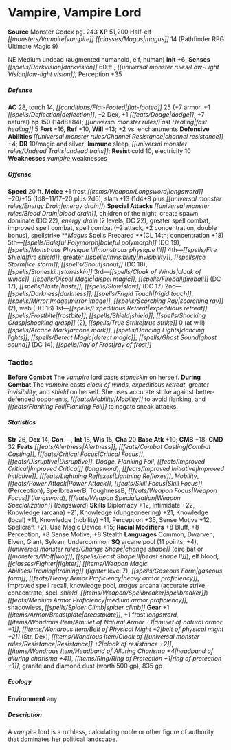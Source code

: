﻿---
cssclass: [monsters]
title1: Vampire, Vampire Lord
title2: Vampire Lord
CR: 15
sources:
- name: Monster Codex
  page: 243
  link: http://paizo.com/products/btpy9926?Pathfinder-Roleplaying-Game-Monster-Codex
XP: 51200
race: Half-elf
classes:
- vampire magus 14 (Pathfinder RPG Ultimate Magic 9)
alignment: NE
size: Medium
type: undead
subtypes:
- augmented humanoid
- elf
- human
initiative:
  bonus: 6
senses:
  darkvision: 60
  low-light vision: true
AC:
  AC: 28
  touch: 14
  flat_footed: 25
  components:
    armor: 7
    deflection: 1
    dex: 2
    dodge: 1
    natural: 7
HP:
  HP: 150
  long: 14d8+84
  fast_healing: 5
saves:
  fort: 16
  ref: 10
  will: 13
  other: +2 vs. enchantments
defensive_abilities:
- channel resistance +4
DR:
- amount: 10
  weakness: magic and silver
immunities:
- sleep
- undead traits
resistances:
  cold: 10
  electricity: 10
weaknesses:
- vampire weaknesses
speeds:
  base: 20
attacks:
  melee:
  - - text: +1 frost longsword +20/+15 (1d8+11/17-20 plus 2d6)
      entries:
      - - damage: 1d8+11
          crit_range: 17-20
        - damage: 2d6
      attack: +1 frost longsword
      bonus:
      - 20
      - 15
    - text: slam +13 (1d4+8 plus energy drain)
      entries:
      - - damage: 1d4+8
        - effect: energy drain
      attack: slam
      bonus:
      - 13
  special:
  - blood drain
  - children of the night
  - create spawn
  - dominate (DC 22)
  - energy drain (2 levels, DC 22)
  - greater spell combat
  - improved spell combat
  - spell combat (-2 attack, +2 concentration, double bonus)
  - spellstrike
spells:
  entries:
  - name: baleful polymorph
    source: Magus
    level: 5
    DC: 19
  - superscripts:
    - UM
    name: monstrous physique III
    source: Magus
    level: 5
  - name: fire shield
    source: Magus
    level: 4
  - name: greater invisibility
    source: Magus
    level: 4
  - name: ice storm
    source: Magus
    level: 4
  - name: shout
    source: Magus
    level: 4
    DC: 18
  - name: stoneskin
    source: Magus
    level: 4
  - superscripts:
    - APG
    name: cloak of winds
    source: Magus
    level: 3
  - name: dispel magic
    source: Magus
    level: 3
  - name: fireball
    source: Magus
    level: 3
    DC: 17
  - name: haste
    source: Magus
    level: 3
  - name: slow
    source: Magus
    level: 3
    DC: 17
  - name: darkness
    source: Magus
    level: 2
  - superscripts:
    - UM
    name: frigid touch
    source: Magus
    level: 2
  - name: mirror image
    source: Magus
    level: 2
  - name: scorching ray
    source: Magus
    level: 2
    count: 2
  - name: web
    source: Magus
    level: 2
    DC: 16
  - name: expeditious retreat
    source: Magus
    level: 1
  - superscripts:
    - UM
    name: frostbite
    source: Magus
    level: 1
  - name: shield
    source: Magus
    level: 1
  - name: shocking grasp
    source: Magus
    level: 1
    count: 2
  - name: true strike
    source: Magus
    level: 1
  - name: arcane mark
    source: Magus
    level: 0
  - name: dancing lights
    source: Magus
    level: 0
  - name: detect magic
    source: Magus
    level: 0
  - name: ghost sound
    source: Magus
    level: 0
    DC: 14
  - name: ray of frost
    source: Magus
    level: 0
  sources:
  - name: Magus
    type: prepared
    CL: 14
    concentration: 18
    slots:
      0: at-will
tactics:
  Before Combat: The vampire lord casts stoneskin on herself.
  During Combat: The vampire casts cloak of winds, expeditious retreat, greater invisibility,
    and shield on herself. She uses accurate strike against better-defended opponents,
    Mobility to avoid flanking, and Flanking Foil to negate sneak attacks.
ability_scores:
  STR: 26
  DEX: 14
  CON:
  INT: 18
  WIS: 15
  CHA: 20
BAB: 10
CMB: 18
CMD: 32
feats:
- is_bonus: true
  name: Alertness
- name: Combat Casting
- name: Critical Focus
- name: Disruptive
- is_bonus: true
  name: Dodge
- superscripts:
  - UC
  name: Flanking Foil
- name: Improved Critical (longsword)
- is_bonus: true
  name: Improved Initiative
- is_bonus: true
  name: Lightning Reflexes
- name: Mobility
- name: Power Attack
- name: Skill Focus (Perception)
- name: SpellbreakerB
- name: ToughnessB
- name: Weapon Focus (longsword)
- name: Weapon Specialization (longsword)
skills:
  Diplomacy: 12
  Intimidate: 22
  Knowledge (arcana): 21
  Knowledge (dungeoneering): 21
  Knowledge (local): 11
  Knowledge (nobility): 11
  Perception: 35
  Sense Motive: 12
  Spellcraft: 21
  Use Magic Device: 15
  _racial_mods:
    Bluff:
      _: 8
    Perception:
      _: 8
    Sense Motive:
      _: 8
    Stealth:
      _: 8
languages:
- Common
- Dwarven
- Elven
- Giant
- Sylvan
- Undercommon
special_qualities:
- arcane pool (11 points, +4)
- change shape (dire bat or wolf, beast shape II)
- elf blood
- fighter training (fighter level 7)
- gaseous form
- heavy armor proficiency
- improved spell recall
- knowledge pool
- magus arcana (accurate strike, concentrate, spell shield, spellbreaker) medium armor
  proficiency
- shadowless
- spider climb
gear:
  gear:
  - +1 breastplate
  - +1 frost longsword
  - amulet of natural armor +1
  - belt of physical might +2 (Str, Dex)
  - cloak of resistance +2
  - headband of alluring charisma +4
  - ring of protection +1
  - granite and diamond dust (worth 500 gp)
  - 835 gp
ecology:
  environment: any
desc_long: A vampire lord is a ruthless, calculating noble or other figure of authority
  that dominates her political landscape.

---

# Vampire, Vampire Lord

**Source** Monster Codex pg. 243
**XP** 51,200
Half-elf _[[monsters/Vampire|vampire]]_ _[[classes/Magus|magus]]_ 14 (Pathfinder RPG Ultimate Magic 9)

NE Medium undead (augmented humanoid, elf, human)
**Init** +6; **Senses** _[[spells/Darkvision|darkvision]]_ 60 ft., _[[universal monster rules/Low-Light Vision|low-light vision]]_; Perception +35

##### Defense

**AC** 28, touch 14, _[[conditions/Flat-Footed|flat-footed]]_ 25 (+7 armor, +1 _[[spells/Deflection|deflection]]_, +2 Dex, +1 _[[feats/Dodge|dodge]]_, +7 natural)
**hp** 150 (14d8+84); _[[universal monster rules/Fast Healing|fast healing]]_ 5
**Fort** +16, **Ref** +10, **Will** +13; +2 vs. enchantments
**Defensive Abilities** _[[universal monster rules/Channel Resistance|channel resistance]]_ +4; **DR** 10/magic and silver; **Immune** sleep, _[[universal monster rules/Undead Traits|undead traits]]_; **Resist** cold 10, electricity 10
**Weaknesses** _vampire_ weaknesses

##### Offense
**Speed** 20 ft.
**Melee** +1 frost _[[items/Weapon/Longsword|longsword]]_ +20/+15 (1d8+11/17–20 plus 2d6), slam +13 (1d4+8 plus _[[universal monster rules/Energy Drain|energy drain]]_)
**Special Attacks** _[[universal monster rules/Blood Drain|blood drain]]_, children of the night, create spawn, dominate (DC 22), _energy drain_ (2 levels, DC 22), greater spell combat, improved spell combat, spell combat (–2 attack, +2 concentration, double bonus), spellstrike
**_Magus_ Spells Prepared **(CL 14th; concentration +18)
5th—_[[spells/Baleful Polymorph|baleful polymorph]]_ (DC 19), _[[spells/Monstrous Physique III|monstrous physique III]]_
4th—_[[spells/Fire Shield|fire shield]]_, greater _[[spells/Invisibility|invisibility]]_, _[[spells/Ice Storm|ice storm]]_, _[[spells/Shout|shout]]_ (DC 18), _[[spells/Stoneskin|stoneskin]]_
3rd—_[[spells/Cloak of Winds|cloak of winds]]_, _[[spells/Dispel Magic|dispel magic]]_, _[[spells/Fireball|fireball]]_ (DC 17), _[[spells/Haste|haste]]_, _[[spells/Slow|slow]]_ (DC 17)
2nd—_[[spells/Darkness|darkness]]_, _[[spells/Frigid Touch|frigid touch]]_, _[[spells/Mirror Image|mirror image]]_, _[[spells/Scorching Ray|scorching ray]]_ (2), web (DC 16)
1st—_[[spells/Expeditious Retreat|expeditious retreat]]_, _[[spells/Frostbite|frostbite]]_, _[[spells/Shield|shield]]_, _[[spells/Shocking Grasp|shocking grasp]]_ (2), _[[spells/True Strike|true strike]]_
0 (at will)—_[[spells/Arcane Mark|arcane mark]]_, _[[spells/Dancing Lights|dancing lights]]_, _[[spells/Detect Magic|detect magic]]_, _[[spells/Ghost Sound|ghost sound]]_ (DC 14), _[[spells/Ray of Frost|ray of frost]]_

### Tactics

**Before Combat** The _vampire_ lord casts _stoneskin_ on herself.
 **During Combat** The _vampire_ casts _cloak of winds_, _expeditious retreat_, greater _invisibility_, and _shield_ on herself. She uses accurate strike against better-defended opponents, _[[feats/Mobility|Mobility]]_ to avoid flanking, and _[[feats/Flanking Foil|Flanking Foil]]_ to negate sneak attacks.

##### Statistics
**Str** 26, **Dex** 14, **Con** —, **Int** 18, **Wis** 15, **Cha** 20
**Base Atk** +10; **CMB** +18; **CMD** 32
**Feats** _[[feats/Alertness|Alertness]]_, _[[feats/Combat Casting|Combat Casting]]_, _[[feats/Critical Focus|Critical Focus]]_, _[[feats/Disruptive|Disruptive]]_, _Dodge_, _Flanking Foil_, _[[feats/Improved Critical|Improved Critical]]_ (_longsword_), _[[feats/Improved Initiative|Improved Initiative]]_, _[[feats/Lightning Reflexes|Lightning Reflexes]]_, _Mobility_, _[[feats/Power Attack|Power Attack]]_, _[[feats/Skill Focus|Skill Focus]]_ (Perception), SpellbreakerB, ToughnessB, _[[feats/Weapon Focus|Weapon Focus]]_ (_longsword_), _[[feats/Weapon Specialization|Weapon Specialization]]_ (_longsword_)
**Skills** Diplomacy +12, Intimidate +22, Knowledge (arcana) +21, Knowledge (dungeoneering) +21, Knowledge (local) +11, Knowledge (nobility) +11, Perception +35, Sense Motive +12, Spellcraft +21, Use Magic Device +15; **Racial Modifiers** +8 Bluff, +8 Perception, +8 Sense Motive, +8 Stealth
**Languages** Common, Dwarven, Elven, Giant, Sylvan, Undercommon
**SQ** arcane pool (11 points, +4), _[[universal monster rules/Change Shape|change shape]]_ (dire bat or _[[monsters/Wolf|wolf]]_, _[[spells/Beast Shape II|beast shape II]]_), elf blood, _[[classes/Fighter|fighter]]_ _[[items/Weapon Magic Abilities/Training|training]]_ (_fighter_ level 7), _[[spells/Gaseous Form|gaseous form]]_, _[[feats/Heavy Armor Proficiency|heavy armor proficiency]]_, improved spell recall, knowledge pool, _magus_ arcana (accurate strike, concentrate, spell _shield_, _[[items/Weapon/Spellbreaker|spellbreaker]]_) _[[feats/Medium Armor Proficiency|medium armor proficiency]]_, shadowless, _[[spells/Spider Climb|spider climb]]_
**Gear** +1 _[[items/Armor/Breastplate|breastplate]]_, +1 frost _longsword_, _[[items/Wondrous Item/Amulet of Natural Armor +1|amulet of natural armor +1]]_, _[[items/Wondrous Item/Belt of Physical Might +2|belt of physical might +2]]_ (Str, Dex), _[[items/Wondrous Item/Cloak of _[[universal monster rules/Resistance|Resistance]]_ +2|cloak of _resistance_ +2]]_, _[[items/Wondrous Item/Headband of Alluring Charisma +4|headband of alluring charisma +4]]_, _[[items/Ring/Ring of Protection +1|ring of protection +1]]_, granite and diamond dust (worth 500 gp), 835 gp

##### Ecology

**Environment** any

##### Description

A _vampire_ lord is a ruthless, calculating noble or other figure of authority that dominates her political landscape.